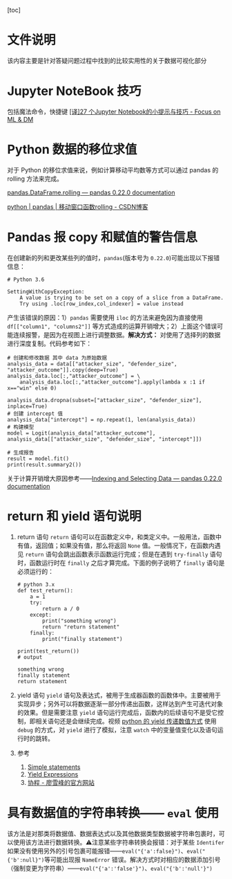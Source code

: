 [toc]

# 文件说明
该内容主要是针对答疑问题过程中找到的比较实用性的关于数据可视化部分

# Jupyter NoteBook 技巧
包括魔法命令，快捷键
 [[译]27 个Jupyter Notebook的小提示与技巧 - Focus on ML & DM](http://liuchengxu.org/pelican-blog/jupyter-notebook-tips.html)

# Python 数据的移位求值
对于 Python 的移位求值来说，例如计算移动平均数等方式可以通过 pandas 的 rolling 方法来完成。

[pandas.DataFrame.rolling — pandas 0.22.0 documentation](https://pandas.pydata.org/pandas-docs/stable/generated/pandas.DataFrame.rolling.html)

[python | pandas | 移动窗口函数rolling - CSDN博客](https://blog.csdn.net/xxzhangx/article/details/76938053)

# Pandas 报 copy 和赋值的警告信息

在创建新的列和更改某些列的值时，`pandas`(版本号为 `0.22.0`)可能出现以下报错信息：

```{python}
# Python 3.6

SettingWithCopyException:
 	A value is trying to be set on a copy of a slice from a DataFrame.
 	Try using .loc[row_index,col_indexer] = value instead

```

产生该错误的原因：1）`pandas`	需要使用 `iloc` 的方法来避免因为直接使用 `df[["column1", "columns2"]]` 等方式造成的运算开销增大；2）上面这个错误可能连续报警，是因为在视图上进行调整数据。**解决方式：** 对使用了选择列的数据进行深度复制。代码参考如下：

```
# 创建和修改数据 其中 data 为原始数据
analysis_data = data[["attacker_size", "defender_size", "attacker_outcome"]].copy(deep=True)
analysis_data.loc[:,"attacker_outcome"] = \
    analysis_data.loc[:,"attacker_outcome"].apply(lambda x :1 if x=="win" else 0)
    
analysis_data.dropna(subset=["attacker_size", "defender_size"], inplace=True)
# 创建 intercept 值
analysis_data["intercept"] = np.repeat(1, len(analysis_data))
# 构建模型
model = Logit(analysis_data["attacker_outcome"], analysis_data[["attacker_size", "defender_size", "intercept"]])

# 生成报告
result = model.fit()
print(result.summary2())
```

关于计算开销增大原因参考——[Indexing and Selecting Data — pandas 0.22.0 documentation](http://pandas.pydata.org/pandas-docs/stable/indexing.html#indexing-view-versus-copy)

# return 和 yield 语句说明
1. return 语句
`return` 语句可以在函数定义中，和类定义中。一般用法，函数中有值，返回值；如果没有值，那么将返回 `None` 值。一般情况下，在函数内遇见 `return` 语句会跳出函数表示函数运行完成；但是在遇到 `try-finally` 语句时，函数运行时在 `finally` 之后才算完成。下面的例子说明了 `finally` 语句是必须运行的：
	
	```{python}
	# python 3.x
	def test_return():
	    a = 1
	    try:
	        return a / 0
	    except:
	        print("something wrong")
	        return "return statement"
	    finally:
	        print("finally statement")
	
	print(test_return())
	# output        
	
	something wrong
	finally statement
	return statement
	```

2. yield 语句
`yield` 语句及表达式，被用于生成器函数的函数体中。主要被用于实现异步；另外可以将数据逐渐一部分传递出函数，这样达到产生可迭代对象的效果。但是需要注意 `yield` 语句运行完成后，函数内的后续语句不是受它控制，即相关语句还是会继续完成。视频 [python 的 yield 传递数值方式](https://www.bilibili.com/video/av23757923) 使用 `debug` 的方式，对 `yield` 进行了模拟，注意 `watch` 中的变量值变化以及语句运行时的跳转。


3. 参考
	1. [Simple statements](https://docs.python.org/3.6/reference/simple_stmts.html#the-return-statement)
	2. [Yield Expressions](https://docs.python.org/3.6/reference/expressions.html#yieldexpr)
	3. [协程 - 廖雪峰的官方网站](https://www.liaoxuefeng.com/wiki/001374738125095c955c1e6d8bb493182103fac9270762a000/0013868328689835ecd883d910145dfa8227b539725e5ed000)

# 具有数据值的字符串转换—— `eval` 使用
该方法是对那类将数据值、数据表达式以及其他数据类型数据被字符串包裹时，可以使用该方法进行数据转换。⚠️注意某些字符串转换会报错：对于某些 `Identifer` 如果没有使用另外的引号包裹可能报错——`eval("{'a':false}")`、`eval("{'b':null}")`等可能出现报 `NameError` 错误。解决方式时对相应的数据添加引号（强制变更为字符串）——`eval("{'a':'false'}")`、`eval("{'b':'null'}")`
